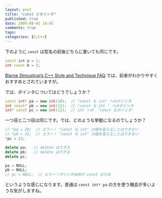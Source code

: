 ```yaml
---
layout: post
title: "const とポインタ"
published: true
date: 2009-08-01 14:45
comments: true
tags:
categories: [C/C++]
---
```


下のように `const` は型名の前後どちらに書いても同じです。

```cpp
const int a = 1;
int const b = 2;
```

[Bjarne Stroustrup&#8217;s C++ Style and Technique FAQ](http://www.research.att.com/~bs/bs_faq2.html#constplacement) では、前者がわかりやすくおすすめとされていますが。

では、ポインタについてはどうでしょうか？

```cpp
const int* pa = new int(10);  // "const な int" へのポインタ
int const* pb = new int(11);  // "const な int " へのポインタ
int* const pc = new int(12);  // int への  "const なポインタ"
```

一つ目と二つ目は同じです。では、どのような挙動になるのでしょうか？

```cpp
// *pa = 20;  // エラー！ "const な int" の値を変えることはできない
// *pb = 21;  // エラー！ "const な int" の値を変えることはできない
*pc = 23;

delete pa;   // delete はできる
delete pb;   // delete はできる
delete pc;

pa = NULL;
pb = NULL;
// pc = NULL;  // エラー！ポインタ自体が const なため
```

というような感じになります。普通は `const int* pa` の方を使う機会が多いような気がしますね。
